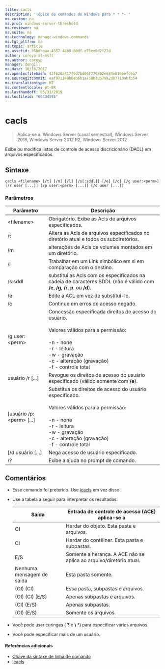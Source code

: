 ```yaml
---
title: cacls
description: 'Tópico de comandos do Windows para * * *- '
ms.custom: na
ms.prod: windows-server-threshold
ms.reviewer: na
ms.suite: na
ms.technology: manage-windows-commands
ms.tgt_pltfrm: na
ms.topic: article
ms.assetid: b5bdbaaa-4557-48b8-80df-e75ee0d2f27d
author: coreyp-at-msft
ms.author: coreyp
manager: dongill
ms.date: 10/16/2017
ms.openlocfilehash: 42f620a417f9d7bd06f779802e684e0196efc6a7
ms.sourcegitcommit: eaf071249b6eb6b1a758b38579a2d87710abfb54
ms.translationtype: MT
ms.contentlocale: pt-BR
ms.lasthandoff: 05/31/2019
ms.locfileid: "66434595"
---
```

# <a name="cacls"></a>cacls

>Aplica-se a: Windows Server (canal semestral), Windows Server 2016, Windows Server 2012 R2, Windows Server 2012

Exibe ou modifica listas de controle de acesso discricionário (DACL) em arquivos especificados.  
## <a name="syntax"></a>Sintaxe  
```  
cacls <filename> [/t] [/m] [/l] [/s[:sddl]] [/e] [/c] [/g user:<perm>] [/r user [...]] [/p user:<perm> [...]] [/d user [...]]  
```  
### <a name="parameters"></a>Parâmetros  

|        Parâmetro        |                                                                                            Descrição                                                                                             |
|-------------------------|----------------------------------------------------------------------------------------------------------------------------------------------------------------------------------------------------|
|      \<filename\>       |                                                                            Obrigatório. Exibe as Acls de arquivos especificados.                                                                             |
|           /t            |                                                          Altera as Acls de arquivos especificados no diretório atual e todos os subdiretórios.                                                          |
|           /m            |                                                                          alterações de Acls de volumes montados em um diretório.                                                                           |
|           /l            |                                                                        Trabalhar em um Link simbólico em si em comparação com o destino.                                                                         |
|         /s:sddl         |                                       substitui as Acls com os especificados na cadeia de caracteres SDDL (não é válido com **/e**, **/g**, **/r**, **p**, ou **/d**).                                        |
|           /e            |                                                                                 Edite a ACL em vez de substituí-lo.                                                                                  |
|           /c            |                                                                                 Continue em erros de acesso negado.                                                                                  |
|    /g user:\<perm\>     |   Concessão especificada direitos de acesso do usuário.<br /><br />Valores válidos para a permissão:<br /><br />-n - none<br />-r - leitura<br />-w - gravação<br />-c - alteração (gravação)<br />-f - controle total   |
|      usuário /r [...]      |                                                                  Revogue os direitos de acesso do usuário especificado (válido somente com **/e**).                                                                   |
| [usuário /p:\<perm\> [...] | Substitua os direitos de acesso do usuário especificado.<br /><br />Valores válidos para a permissão:<br /><br />-n - none<br />-r - leitura<br />-w - gravação<br />-c - alteração (gravação)<br />-f - controle total |
|     [/d usuário [...]      |                                                                                    Nega acesso de usuário especificado.                                                                                     |
|           /?            |                                                                                Exibe a ajuda no prompt de comando.                                                                                |

## <a name="remarks"></a>Comentários  
- Esse comando foi preterido. Use [icacls](icacls.md) em vez disso.  
- Use a tabela a seguir para interpretar os resultados:  


  |      Saída       |                Entrada de controle de acesso (ACE) aplica-se a                |
  |-------------------|---------------------------------------------------------------------|
  |        OI         |               Herdar do objeto. Esta pasta e arquivos.                |
  |        CI         |           Herdar do contêiner. Esta pasta e subpastas.            |
  |        E/S         | Somente a herança. A ACE não se aplica ao arquivo/diretório atual. |
  | Nenhuma mensagem de saída |                          Esta pasta somente.                          |
  |     (OI) (CI)      |                 Essa pasta, subpastas e arquivos.                 |
  |   (OI) (CI) (E/S)    |                     Apenas subpastas e arquivos.                      |
  |     (CI) (E/S)      |                          Apenas subpastas.                           |
  |     (OI) (E/S)      |                             Somente os arquivos.                             |


- Você pode usar curingas ( **?** e **\\** *) para especificar vários arquivos.  
- Você pode especificar mais de um usuário.  

#### <a name="additional-references"></a>Referências adicionais  
-   [Chave da sintaxe de linha de comando](command-line-syntax-key.md)   
-   [icacls](icacls.md)  
